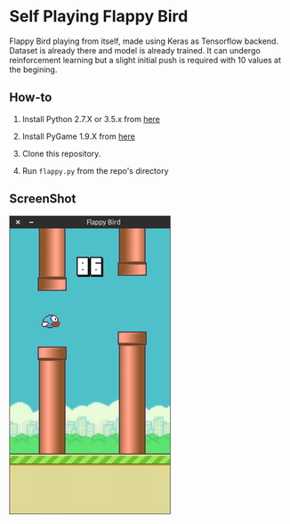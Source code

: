 Self Playing Flappy Bird
===============

Flappy Bird playing from itself, made using Keras as Tensorflow backend. Dataset is already there and model is already trained.
It can undergo reinforcement learning but a slight initial push is required with 10 values at the begining.

How-to
------

1. Install Python 2.7.X or 3.5.x from [here](https://www.python.org/download/releases/)

2. Install PyGame 1.9.X from [here](http://www.pygame.org/download.shtml)

3. Clone this repository.

4. Run `flappy.py` from the repo's directory

ScreenShot
----------

![Flappy Bird](screenshot1.png)

[1]: http://www.pygame.org
